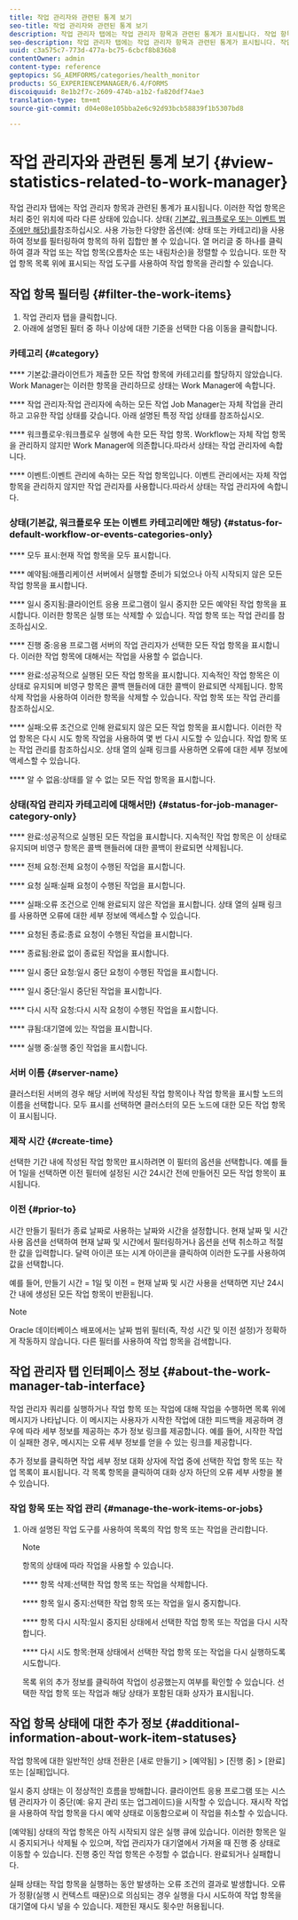 ```yaml
---
title: 작업 관리자와 관련된 통계 보기
seo-title: 작업 관리자와 관련된 통계 보기
description: 작업 관리자 탭에는 작업 관리자 항목과 관련된 통계가 표시됩니다. 작업 항목을 보고 필터링할 수 있는 방법을 알아봅니다.
seo-description: 작업 관리자 탭에는 작업 관리자 항목과 관련된 통계가 표시됩니다. 작업 항목을 보고 필터링할 수 있는 방법을 알아봅니다.
uuid: c3a575c7-773d-477a-bc75-6cbcf8b836b8
contentOwner: admin
content-type: reference
geptopics: SG_AEMFORMS/categories/health_monitor
products: SG_EXPERIENCEMANAGER/6.4/FORMS
discoiquuid: 8e1b2f7c-2609-474b-a1b2-fa820df74ae3
translation-type: tm+mt
source-git-commit: d04e08e105bba2e6c92d93bcb58839f1b5307bd8

---
```



# 작업 관리자와 관련된 통계 보기 {#view-statistics-related-to-work-manager}

작업 관리자 탭에는 작업 관리자 항목과 관련된 통계가 표시됩니다. 이러한 작업 항목은 처리 중인 위치에 따라 다른 상태에 있습니다. 상태( [기본값, 워크플로우 또는 이벤트 범주에만 해당)를](view-statistics-related-manager.md#status-for-default-workflow-or-events-categories-only)참조하십시오. 사용 가능한 다양한 옵션(예: 상태 또는 카테고리)을 사용하여 정보를 필터링하여 항목의 하위 집합만 볼 수 있습니다. 열 머리글 중 하나를 클릭하여 결과 작업 또는 작업 항목(오름차순 또는 내림차순)을 정렬할 수 있습니다. 또한 작업 항목 목록 위에 표시되는 작업 도구를 사용하여 작업 항목을 관리할 수 있습니다.

## 작업 항목 필터링 {#filter-the-work-items}

1. 작업 관리자 탭을 클릭합니다.
1. 아래에 설명된 필터 중 하나 이상에 대한 기준을 선택한 다음 이동을 클릭합니다.

### 카테고리 {#category}

**** 기본값:클라이언트가 제출한 모든 작업 항목에 카테고리를 할당하지 않았습니다. Work Manager는 이러한 항목을 관리하므로 상태는 Work Manager에 속합니다.

**** 작업 관리자:작업 관리자에 속하는 모든 작업 Job Manager는 자체 작업을 관리하고 고유한 작업 상태를 갖습니다. 아래 설명된 특정 작업 상태를 참조하십시오.

**** 워크플로우:워크플로우 실행에 속한 모든 작업 항목. Workflow는 자체 작업 항목을 관리하지 않지만 Work Manager에 의존합니다.따라서 상태는 작업 관리자에 속합니다.

**** 이벤트:이벤트 관리에 속하는 모든 작업 항목입니다. 이벤트 관리에서는 자체 작업 항목을 관리하지 않지만 작업 관리자를 사용합니다.따라서 상태는 작업 관리자에 속합니다.

### 상태(기본값, 워크플로우 또는 이벤트 카테고리에만 해당) {#status-for-default-workflow-or-events-categories-only}

**** 모두 표시:현재 작업 항목을 모두 표시합니다.

**** 예약됨:애플리케이션 서버에서 실행할 준비가 되었으나 아직 시작되지 않은 모든 작업 항목을 표시합니다.

**** 일시 중지됨:클라이언트 응용 프로그램이 일시 중지한 모든 예약된 작업 항목을 표시합니다. 이러한 항목은 실행 또는 삭제할 수 있습니다. 작업 항목 또는 작업 관리를 참조하십시오.

**** 진행 중:응용 프로그램 서버의 작업 관리자가 선택한 모든 작업 항목을 표시합니다. 이러한 작업 항목에 대해서는 작업을 사용할 수 없습니다.

**** 완료:성공적으로 실행된 모든 작업 항목을 표시합니다. 지속적인 작업 항목은 이 상태로 유지되며 비영구 항목은 콜백 핸들러에 대한 콜백이 완료되면 삭제됩니다. 항목 삭제 작업을 사용하여 이러한 항목을 삭제할 수 있습니다. 작업 항목 또는 작업 관리를 참조하십시오.

**** 실패:오류 조건으로 인해 완료되지 않은 모든 작업 항목을 표시합니다. 이러한 작업 항목은 다시 시도 항목 작업을 사용하여 몇 번 다시 시도할 수 있습니다. 작업 항목 또는 작업 관리를 참조하십시오. 상태 열의 실패 링크를 사용하면 오류에 대한 세부 정보에 액세스할 수 있습니다.

**** 알 수 없음:상태를 알 수 없는 모든 작업 항목을 표시합니다.

### 상태(작업 관리자 카테고리에 대해서만) {#status-for-job-manager-category-only}

**** 완료:성공적으로 실행된 모든 작업을 표시합니다. 지속적인 작업 항목은 이 상태로 유지되며 비영구 항목은 콜백 핸들러에 대한 콜백이 완료되면 삭제됩니다.

**** 전체 요청:전체 요청이 수행된 작업을 표시합니다.

**** 요청 실패:실패 요청이 수행된 작업을 표시합니다.

**** 실패:오류 조건으로 인해 완료되지 않은 작업을 표시합니다. 상태 열의 실패 링크를 사용하면 오류에 대한 세부 정보에 액세스할 수 있습니다.

**** 요청된 종료:종료 요청이 수행된 작업을 표시합니다.

**** 종료됨:완료 없이 종료된 작업을 표시합니다.

**** 일시 중단 요청:일시 중단 요청이 수행된 작업을 표시합니다.

**** 일시 중단:일시 중단된 작업을 표시합니다.

**** 다시 시작 요청:다시 시작 요청이 수행된 작업을 표시합니다.

**** 큐됨:대기열에 있는 작업을 표시합니다.

**** 실행 중:실행 중인 작업을 표시합니다.

### 서버 이름 {#server-name}

클러스터된 서버의 경우 해당 서버에 작성된 작업 항목이나 작업 항목을 표시할 노드의 이름을 선택합니다. 모두 표시를 선택하면 클러스터의 모든 노드에 대한 모든 작업 항목이 표시됩니다.

### 제작 시간 {#create-time}

선택한 기간 내에 작성된 작업 항목만 표시하려면 이 필터의 옵션을 선택합니다. 예를 들어 1일을 선택하면 이전 필터에 설정된 시간 24시간 전에 만들어진 모든 작업 항목이 표시됩니다.

### 이전 {#prior-to}

시간 만들기 필터가 종료 날짜로 사용하는 날짜와 시간을 설정합니다. 현재 날짜 및 시간 사용 옵션을 선택하여 현재 날짜 및 시간에서 필터링하거나 옵션을 선택 취소하고 적절한 값을 입력합니다. 달력 아이콘 또는 시계 아이콘을 클릭하여 이러한 도구를 사용하여 값을 선택합니다.

예를 들어, 만들기 시간 = 1일 및 이전 = 현재 날짜 및 시간 사용을 선택하면 지난 24시간 내에 생성된 모든 작업 항목이 반환됩니다.

>[!NOTE]
>
>Oracle 데이터베이스 배포에서는 날짜 범위 필터(즉, 작성 시간 및 이전 설정)가 정확하게 작동하지 않습니다. 다른 필터를 사용하여 작업 항목을 검색합니다.

## 작업 관리자 탭 인터페이스 정보 {#about-the-work-manager-tab-interface}

작업 관리자 쿼리를 실행하거나 작업 항목 또는 작업에 대해 작업을 수행하면 목록 위에 메시지가 나타납니다. 이 메시지는 사용자가 시작한 작업에 대한 피드백을 제공하며 경우에 따라 세부 정보를 제공하는 추가 정보 링크를 제공합니다. 예를 들어, 시작한 작업이 실패한 경우, 메시지는 오류 세부 정보를 얻을 수 있는 링크를 제공합니다.

추가 정보를 클릭하면 작업 세부 정보 대화 상자에 작업 중에 선택한 작업 항목 또는 작업 목록이 표시됩니다. 각 목록 항목을 클릭하여 대화 상자 하단의 오류 세부 사항을 볼 수 있습니다.

### 작업 항목 또는 작업 관리 {#manage-the-work-items-or-jobs}

1. 아래 설명된 작업 도구를 사용하여 목록의 작업 항목 또는 작업을 관리합니다.

   >[!NOTE]
   >
   >항목의 상태에 따라 작업을 사용할 수 있습니다.

   **** 항목 삭제:선택한 작업 항목 또는 작업을 삭제합니다.

   **** 항목 일시 중지:선택한 작업 항목 또는 작업을 일시 중지합니다.

   **** 항목 다시 시작:일시 중지된 상태에서 선택한 작업 항목 또는 작업을 다시 시작합니다.

   **** 다시 시도 항목:현재 상태에서 선택한 작업 항목 또는 작업을 다시 실행하도록 시도합니다.

   목록 위의 추가 정보를 클릭하여 작업이 성공했는지 여부를 확인할 수 있습니다. 선택한 작업 항목 또는 작업과 해당 상태가 포함된 대화 상자가 표시됩니다.

## 작업 항목 상태에 대한 추가 정보 {#additional-information-about-work-item-statuses}

작업 항목에 대한 일반적인 상태 전환은 [새로 만들기] > [예약됨] > [진행 중] > [완료] 또는 [실패]입니다.

일시 중지 상태는 이 정상적인 흐름을 방해합니다. 클라이언트 응용 프로그램 또는 시스템 관리자가 이 중단(예: 유지 관리 또는 업그레이드)을 시작할 수 있습니다. 재시작 작업을 사용하여 작업 항목을 다시 예약 상태로 이동함으로써 이 작업을 취소할 수 있습니다.

[예약됨] 상태의 작업 항목은 아직 시작되지 않은 실행 큐에 있습니다. 이러한 항목은 일시 중지되거나 삭제될 수 있으며, 작업 관리자가 대기열에서 가져올 때 진행 중 상태로 이동할 수 있습니다. 진행 중인 작업 항목은 수정할 수 없습니다. 완료되거나 실패합니다.

실패 상태는 작업 항목을 실행하는 동안 발생하는 오류 조건의 결과로 발생합니다. 오류가 정황(실행 시 컨텍스트 때문)으로 의심되는 경우 실행을 다시 시도하여 작업 항목을 대기열에 다시 넣을 수 있습니다. 제한된 재시도 횟수만 허용됩니다.
